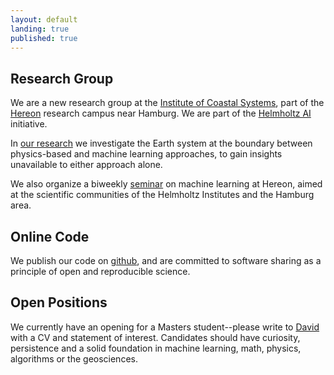```yaml
---
layout: default
landing: true
published: true
---
```


## Research Group
We are a new research group at the [Institute of Coastal Systems](https://hereon.de/institutes/coastal_systems_analysis_modeling/index.php.en), part of the 
[Hereon](https://www.hereon.de/index.php.en) research campus near Hamburg. We are part of the [Helmholtz AI](https://www.helmholtz.ai/) initiative.

In [our research](research.html) we investigate the Earth system at the boundary between physics-based and machine learning approaches, to gain insights unavailable to either approach alone.

We also organize a biweekly [seminar](seminar.html) on machine learning at Hereon, aimed at the scientific communities of the Helmholtz Institutes and the Hamburg area.

## Online Code
We publish our code on [github](https://github.com/m-dml), and are committed to software sharing as a principle of open and reproducible science.

## Open Positions
We currently have an opening for a Masters student--please write to [David](mailto:david.greenberg@hereon.de) with a CV and statement of interest. Candidates should have curiosity, persistence and a solid foundation in machine learning, math, physics, algorithms or the geosciences.